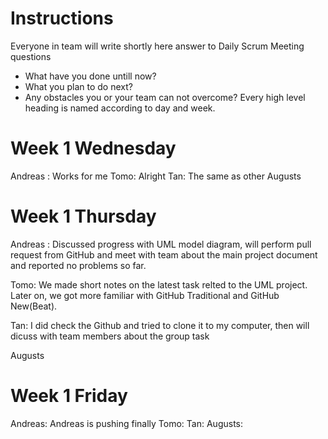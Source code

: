 # Instructions
Everyone in team will write shortly here answer to Daily Scrum Meeting questions
* What have you done untill now?
* What you plan to do next?
* Any obstacles you or your team can not overcome?
Every high level heading is named according to day and week. 

# Week 1 Wednesday
Andreas : Works for me
Tomo: Alright
Tan: The same as other
Augusts

# Week 1 Thursday
Andreas : Discussed progress with UML model diagram, will perform pull request from GitHub and meet with team about the main project document and reported no problems so far.

Tomo: We made short notes on the latest task relted to the UML project. Later on, we got more familiar with GitHub Traditional and GitHub New(Beat).

Tan: I did check the Github and tried to clone it to my computer, then will dicuss with team members about the group task

Augusts

# Week 1 Friday
Andreas: Andreas is pushing finally
Tomo:
Tan:
Augusts:
